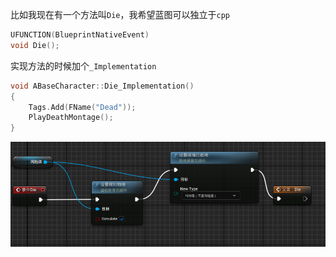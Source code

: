 比如我现在有一个方法叫`Die`，我希望蓝图可以独立于`cpp`
```cpp
UFUNCTION(BlueprintNativeEvent)
void Die();
```
实现方法的时候加个`_Implementation`
```cpp
void ABaseCharacter::Die_Implementation()
{
	Tags.Add(FName("Dead"));
	PlayDeathMontage();
}
```
![输入图片说明](/imgs/2024-12-14/a1zepHtPTQPzbu5i.png)
<!--stackedit_data:
eyJoaXN0b3J5IjpbLTE2NDU5MjQyOTRdfQ==
-->